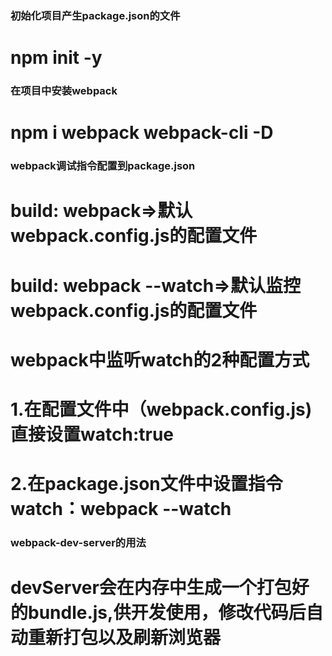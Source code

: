 ### 初始化项目产生package.json的文件
# npm init -y

### 在项目中安装webpack
# npm i webpack webpack-cli -D

### webpack调试指令配置到package.json
 # build: webpack=>默认webpack.config.js的配置文件
 # build: webpack --watch=>默认监控webpack.config.js的配置文件

 # webpack中监听watch的2种配置方式
 # 1.在配置文件中（webpack.config.js)直接设置watch:true
 # 2.在package.json文件中设置指令  watch：webpack --watch

### webpack-dev-server的用法
#  devServer会在内存中生成一个打包好的bundle.js,供开发使用，修改代码后自动重新打包以及刷新浏览器

